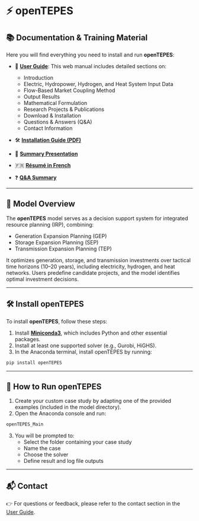 # ⚡ openTEPES

## 📚 Documentation & Training Material

Here you will find everything you need to install and run **openTEPES**:

- 📖 [**User Guide**](https://opentepes.readthedocs.io/en/latest/index.html): This web manual includes detailed sections on:

  - Introduction
  - Electric, Hydropower, Hydrogen, and Heat System Input Data
  - Flow-Based Market Coupling Method
  - Output Results
  - Mathematical Formulation
  - Research Projects & Publications
  - Download & Installation
  - Questions & Answers (Q&A)
  - Contact Information

- 🛠️ [**Installation Guide (PDF)**](https://github.com/OM4A-Training-Material/openTEPES-Training-Material/openTEPES_InstallationGuide.pdf)

- 🧾 [**Summary Presentation**](https://github.com/OM4A-Training-Material/openTEPES-Training-Material/openTEPES_Summary.pdf)

- 🇫🇷 [**Résumé in French**](https://github.com/OM4A-Training-Material/openTEPES-Training-Material/openTEPES_Resume.pdf)

- ❓ [**Q&A Summary**](https://github.com/OM4A-Training-Material/openTEPES-Training-Material/openTEPES_QuestionsAndAnswers.pdf)

---

## 🧠 Model Overview

The **openTEPES** model serves as a decision support system for integrated resource planning (IRP), combining:

- Generation Expansion Planning (GEP)
- Storage Expansion Planning (SEP)
- Transmission Expansion Planning (TEP)

It optimizes generation, storage, and transmission investments over tactical time horizons (10–20 years), including electricity, hydrogen, and heat networks. Users predefine candidate projects, and the model identifies optimal investment decisions.

---

## 🛠️ Install openTEPES

To install **openTEPES**, follow these steps:

1. Install [**Miniconda3**](https://docs.conda.io/en/latest/miniconda.html), which includes Python and other essential packages.
2. Install at least one supported solver (e.g., Gurobi, HiGHS).
3. In the Anaconda terminal, install openTEPES by running:

```bash
pip install openTEPES
```

---

## 🚀 How to Run openTEPES

1. Create your custom case study by adapting one of the provided examples (included in the model directory).
2. Open the Anaconda console and run:

```bash
openTEPES_Main
```

3. You will be prompted to:
   - Select the folder containing your case study
   - Name the case
   - Choose the solver
   - Define result and log file outputs

---

## 📬 Contact

👉 For questions or feedback, please refer to the contact section in the [User Guide](https://opentepes.readthedocs.io/en/latest/index.html#contact-us).
